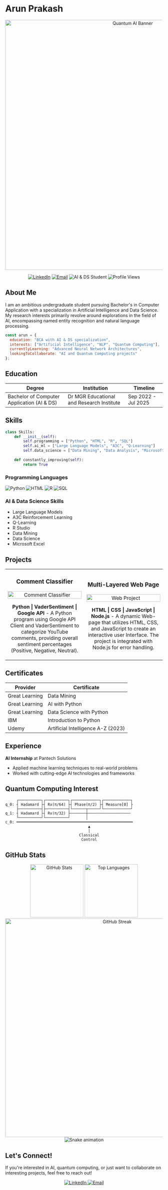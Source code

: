 # Arun Prakash

<div align="center">
  <img src="https://i.imgur.com/jQstgKI.png" alt="Quantum AI Banner" width="800">
</div>

<p align="center">
  <a href="https://www.linkedin.com/in/arun-prakash-s-739881230/"><img src="https://img.shields.io/badge/LinkedIn-Connect-blue?style=flat-square&logo=linkedin" alt="LinkedIn"></a>
  <a href="mailto:arunsabapathi@outlook.com"><img src="https://img.shields.io/badge/Email-Contact-red?style=flat-square&logo=gmail" alt="Email"></a>
  <img src="https://img.shields.io/badge/AI & DS-Student-green?style=flat-square" alt="AI & DS Student">
  <img src="https://komarev.com/ghpvc/?username=yourusername&style=flat-square&color=brightgreen" alt="Profile Views">
</p>

## About Me

I am an ambitious undergraduate student pursuing Bachelor's in Computer Application with a specialization in Artificial Intelligence and Data Science. My research interests primarily revolve around explorations in the field of AI, encompassing named entity recognition and natural language processing.

```javascript
const arun = {
  education: "BCA with AI & DS specialization",
  interests: ["Artificial Intelligence", "NLP", "Quantum Computing"],
  currentlyLearning: "Advanced Neural Network Architectures",
  lookingToCollaborate: "AI and Quantum Computing projects"
};
```

## Education

| Degree | Institution | Timeline |
|--------|-------------|----------|
| Bachelor of Computer Application (AI & DS) | Dr MGR Educational and Research Institute | Sep 2022 - Jul 2025 |

## Skills

```python
class Skills:
    def __init__(self):
        self.programming = ["Python", "HTML", "R", "SQL"]
        self.ai_ml = ["Large Language Models", "A3C", "Q-Learning"]
        self.data_science = ["Data Mining", "Data Analysis", "Microsoft Excel"]
        
    def constantly_improving(self):
        return True
```

### Programming Languages
![Python](https://img.shields.io/badge/Python-3776AB?style=for-the-badge&logo=python&logoColor=white)
![HTML](https://img.shields.io/badge/HTML5-E34F26?style=for-the-badge&logo=html5&logoColor=white)
![R](https://img.shields.io/badge/R-276DC3?style=for-the-badge&logo=r&logoColor=white)
![SQL](https://img.shields.io/badge/SQL-4479A1?style=for-the-badge&logo=mysql&logoColor=white)

### AI & Data Science Skills
- Large Language Models
- A3C Reinforcement Learning
- Q-Learning
- R Studio
- Data Mining
- Data Science
- Microsoft Excel

## Projects

<table>
  <tr>
    <td width="50%">
      <h3 align="center">Comment Classifier</h3>
      <div align="center">
        <a href="#" target="_blank">
          <img src="https://www.researchgate.net/publication/349569902/figure/fig2/AS:995462872711168@1614399754057/YouTube-comments-sentiment-analysis-methodology.jpg" width="100%" alt="Comment Classifier"/>
        </a>
        <p>
          <strong>Python | VaderSentiment | Google API</strong> - A Python program using Google API Client and VaderSentiment to categorize YouTube comments, providing overall sentiment percentages (Positive, Negative, Neutral).
        </p>
      </div>
    </td>
    <td width="50%">
      <h3 align="center">Multi-Layered Web Page</h3>
      <div align="center">
        <a href="#" target="_blank">
          <img src="https://raw.githubusercontent.com/danielgatis/rembg/master/examples/car-1.png" width="100%" alt="Web Project"/>
        </a>
        <p>
          <strong>HTML | CSS | JavaScript | Node.js</strong> - A dynamic Web-page that utilizes HTML, CSS, and JavaScript to create an interactive user Interface. The project is integrated with Node.js for error handling.
        </p>
      </div>
    </td>
  </tr>
</table>

## Certificates

| Provider | Certificate |
|----------|-------------|
| Great Learning | Data Mining |
| Great Learning | AI with Python |
| Great Learning | Data Science with Python |
| IBM | Introduction to Python |
| Udemy | Artificial Intelligence A-Z (2023) |

## Experience

**AI Internship** at Pantech Solutions
- Applied machine learning techniques to real-world problems
- Worked with cutting-edge AI technologies and frameworks

## Quantum Computing Interest

```
     ┌──────────┐┌──────────┐┌────────────┐┌────────────┐
q_0: ┤ Hadamard ├┤ Rx(π/64) ├┤ Phase(π/2) ├┤ Measure[0] ├
     ├──────────┤├──────────┤└──────┬─────┘└────────────┘
q_1: ┤ Hadamard ├┤ Rx(π/32) ├───────┼───────────────────
     └──────────┘└──────────┘       │                    
c_0: ════════════════════════════════════════════════════
                                     ▲                    
                                     │                    
                                 Classical               
                                  Control                
```

## GitHub Stats

<div align="center">
  <img src="https://github-readme-stats.vercel.app/api?username=yourusername&show_icons=true&theme=tokyonight&count_private=true&hide_border=true" alt="GitHub Stats" height="170">
  <img src="https://github-readme-stats.vercel.app/api/top-langs/?username=yourusername&layout=compact&theme=tokyonight&hide_border=true" alt="Top Languages" height="170">
</div>

<div align="center">
  <img src="https://github-readme-streak-stats.herokuapp.com/?user=yourusername&theme=tokyonight&hide_border=true" alt="GitHub Streak" width="700">
</div>

<div align="center">
  <img src="https://raw.githubusercontent.com/yourusername/yourusername/output/github-contribution-grid-snake.svg" alt="Snake animation">
</div>

## Let's Connect!

If you're interested in AI, quantum computing, or just want to collaborate on interesting projects, feel free to reach out!

<div align="center">
  <a href="https://www.linkedin.com/in/arun-prakash-s-739881230/">
    <img src="https://img.shields.io/badge/LinkedIn-0077B5?style=for-the-badge&logo=linkedin&logoColor=white" alt="LinkedIn">
  </a>
  <a href="mailto:arunsabapathi@outlook.com">
    <img src="https://img.shields.io/badge/Email-0078D4?style=for-the-badge&logo=microsoft-outlook&logoColor=white" alt="Email">
  </a>
</div>

<!-- Don't forget to create the GitHub Action workflow for the snake animation! -->
<!-- Create .github/workflows/snake.yml with the content below -->

<!--
name: Generate Snake Animation

on:
  schedule:
    - cron: "0 0 * * *" # Runs at 12 am UTC everyday
  workflow_dispatch:

jobs:
  build:
    runs-on: ubuntu-latest
    steps:
      - uses: actions/checkout@v2
      - uses: Platane/snk@master
        id: snake-gif
        with:
          github_user_name: yourusername
          svg_out_path: dist/github-contribution-grid-snake.svg
      - uses: crazy-max/ghaction-github-pages@v2.5.0
        with:
          target_branch: output
          build_dir: dist
        env:
          GITHUB_TOKEN: ${{ secrets.GITHUB_TOKEN }}
-->
